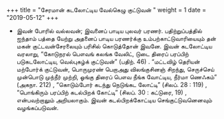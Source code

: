 ﻿+++
title = "சேரமான் கடலோட்டிய வேல்கெழு குட்டுவன்  "
weight = 1
date = "2019-05-12"
+++


-  இவன் போரில் வல்லவன்; இவனைப் பாடிய புலவர் பரணர். பதிற்றுப்பத்தில் ஐந்தாம் பத்தை யேற்று அதனைப் பாடிய பரணர்க்கு உம்பற்காட்டுவாரியையும் தன் மகன் குட்டவன்சேரலையும் பரிசில் கொடுத்தோன் இவனே. இவன் கடலோட்டிய வரலாறு, “கோடுநரல் பௌவங் கலங்க வேலிட், டுடை திரைப் பரப்பிற் படுகடலோட்டிய, வெல்புகழ்க் குட்டுவன்” (பதிற். 46) . “மட்டவிழ் தெரியன் மற்போர்க் குட்டுவன், பொருமுரண் பெறாஅது விலங்குசினஞ் சிறந்து, செருச்செய் முன்பொடு முந்நீர் முற்றி, ஓங்கு திரைப் பௌவ நீங்க வோட்டிய, நீர்மா ணெஃகம்” (அகநா. 212) , “கொடும்போர் கடந்து நெடுங்கட லோட்டி” (சிலப். 28 : 119) , “பொங்கிரும் பரப்பிற் கடல்பிறக் கோட்டி” (சிலப். 30 : கட்டுரை, 19) , என்பவற்றாலும் அறியலாகும். இவன் கடல்பிறக்கோட்டிய செங்குட்டுவனெனவும் வழங்கப்படுவன். 
  
